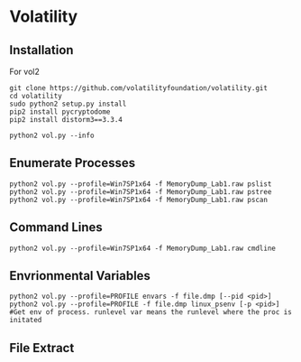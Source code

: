 # Volatility

## Installation
For vol2
```
git clone https://github.com/volatilityfoundation/volatility.git
cd volatility
sudo python2 setup.py install
pip2 install pycryptodome
pip2 install distorm3==3.3.4
```

```
python2 vol.py --info
```

## Enumerate Processes
```
python2 vol.py --profile=Win7SP1x64 -f MemoryDump_Lab1.raw pslist
python2 vol.py --profile=Win7SP1x64 -f MemoryDump_Lab1.raw pstree
python2 vol.py --profile=Win7SP1x64 -f MemoryDump_Lab1.raw pscan
```

## Command Lines
```
python2 vol.py --profile=Win7SP1x64 -f MemoryDump_Lab1.raw cmdline
```

## Envrionmental Variables
```
python2 vol.py --profile=PROFILE envars -f file.dmp [--pid <pid>]
python2 vol.py --profile=PROFILE -f file.dmp linux_psenv [-p <pid>] #Get env of process. runlevel var means the runlevel where the proc is initated 
```

## File Extract


